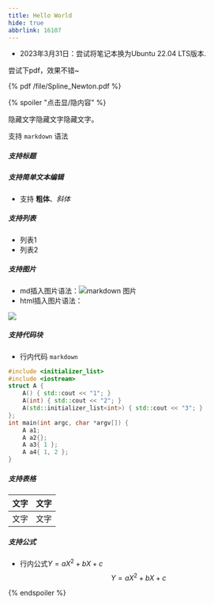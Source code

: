 ```yaml
---
title: Hello World
hide: true
abbrlink: 16107
---
```


- 2023年3月31日：尝试将笔记本换为Ubuntu 22.04 LTS版本.

尝试下pdf，效果不错~

{% pdf /file/Spline_Newton.pdf %}

{% spoiler "点击显/隐内容" %}

隐藏文字隐藏文字隐藏文字。  

支持 `markdown` 语法

##### 支持标题

##### 支持简单文本编辑
- 支持 **粗体**、*斜体*

##### 支持列表
- 列表1
- 列表2

##### 支持图片
- md插入图片语法：![markdown 图片](https://www.zywvvd.com/about/index/1.png)
- html插入图片语法：

<div style='margin:0 auto'>
<img src="https://www.baidu.com/img/baidu_jgylogo3.gif"  />
</div>

##### 支持代码块
- 行内代码 `markdown`

```cpp
#include <initializer_list>
#include <iostream>
struct A {
    A() { std::cout << "1"; }
    A(int) { std::cout << "2"; }
    A(std::initializer_list<int>) { std::cout << "3"; }
};
int main(int argc, char *argv[]) {
    A a1;
    A a2{};
    A a3{ 1 };
    A a4{ 1, 2 };
}
```


##### 支持表格

| 文字 | 文字 |
| ---- | ---- |
| 文字 | 文字 |

##### 支持公式
- 行内公式$Y=aX^2+bX+c$
$$
Y=aX^2+bX+c
$$

{% endspoiler %}
